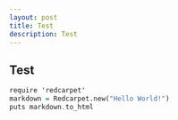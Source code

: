 ```yaml
---
layout: post
title: Test
description: Test
---
```


<h2 class="post_title">Test</h2>

```haskell
require 'redcarpet'  
markdown = Redcarpet.new("Hello World!")  
puts markdown.to_html  
```


